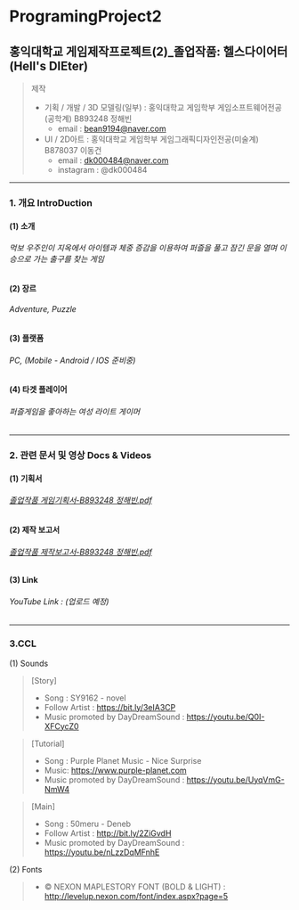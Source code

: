 # ProgramingProject2
## 홍익대학교 게임제작프로젝트(2)_졸업작품: 헬스다이어터(Hell's DIEter)
> 제작
> * 기획 / 개발 / 3D 모델링(일부) : 홍익대학교 게임학부 게임소프트웨어전공(공학계) B893248 정해빈
>   - email : bean9194@naver.com
> * UI / 2D아트 : 홍익대학교 게임학부 게임그래픽디자인전공(미술계) B878037 이동건
>   - email :  dk000484@naver.com
>   - instagram : @dk000484
------------

### 1. 개요 IntroDuction
#### (1) 소개
###### 먹보 우주인이 지옥에서 아이템과 체중 증감을 이용하여 퍼즐을 풀고 잠긴 문을 열며 이승으로 가는 출구를 찾는 게임
#### (2) 장르
###### Adventure, Puzzle
#### (3) 플랫폼
###### PC, (Mobile - Android / IOS 준비중)
#### (4) 타겟 플레이어
###### 퍼즐게임을 좋아하는 여성 라이트 게이머

------------

### 2. 관련 문서 및 영상 Docs & Videos
#### (1) 기획서
###### [졸업작품 게임기획서-B893248 정해빈.pdf](https://github.com/Haebny/Hongik-PP2-HellsDIEter/files/7371135/-B893248.pdf)
#### (2) 제작 보고서
###### [졸업작품 제작보고서-B893248 정해빈.pdf](https://github.com/Haebny/Hongik-PP2-HellsDIEter/files/7371141/-B893248.pdf)
#### (3) Link
###### YouTube Link : (업로드 예정)

------------

### 3.CCL
(1) Sounds  
> [Story]
> * Song : SY9162 - novel
> * Follow Artist : https://bit.ly/3eIA3CP
> * Music promoted by DayDreamSound : https://youtu.be/Q0I-XFCycZ0

> [Tutorial]
> * Song : Purple Planet Music - Nice Surprise
> * Music: https://www.purple-planet.com
> * Music promoted by DayDreamSound : https://youtu.be/UyqVmG-NmW4

> [Main]
> * Song : 50meru - Deneb
> * Follow Artist : http://bit.ly/2ZiGvdH
> * Music promoted by DayDreamSound : https://youtu.be/nLzzDqMFnhE

(2) Fonts
> * © NEXON MAPLESTORY FONT (BOLD & LIGHT) : http://levelup.nexon.com/font/index.aspx?page=5 

